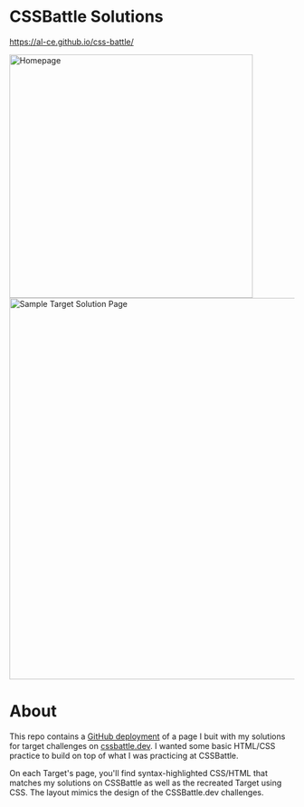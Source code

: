 # CSSBattle Solutions

https://al-ce.github.io/css-battle/

<img width="430" alt="Homepage" src="https://user-images.githubusercontent.com/23170004/208585199-a91c49f1-205c-4a33-88ea-e10329ec901d.png">

<img width="674" alt="Sample Target Solution Page" src="https://user-images.githubusercontent.com/23170004/208585275-30bd9933-1471-4427-a105-028f9d662137.png">

# About

This repo contains a [GitHub deployment](https://al-ce.github.io/css-battle/) of a page I buit with my solutions for target challenges on [cssbattle.dev](cssbattle.dev).
I wanted some basic HTML/CSS practice to build on top of what I was practicing at CSSBattle.

On each Target's page, you'll find syntax-highlighted CSS/HTML that matches my solutions on CSSBattle as well as the recreated Target using CSS. The layout mimics the design of the CSSBattle.dev challenges.
